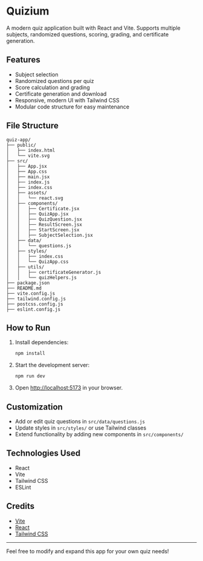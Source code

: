 # Quizium

A modern quiz application built with React and Vite. Supports multiple subjects, randomized questions, scoring, grading, and certificate generation.

## Features
- Subject selection
- Randomized questions per quiz
- Score calculation and grading
- Certificate generation and download
- Responsive, modern UI with Tailwind CSS
- Modular code structure for easy maintenance

## File Structure

```
quiz-app/
├── public/
│   ├── index.html
│   └── vite.svg
├── src/
│   ├── App.jsx
│   ├── App.css
│   ├── main.jsx
│   ├── index.js
│   ├── index.css
│   ├── assets/
│   │   └── react.svg
│   ├── components/
│   │   ├── Certificate.jsx
│   │   ├── QuizApp.jsx
│   │   ├── QuizQuestion.jsx
│   │   ├── ResultScreen.jsx
│   │   ├── StartScreen.jsx
│   │   ├── SubjectSelection.jsx
│   ├── data/
│   │   └── questions.js
│   ├── styles/
│   │   ├── index.css
│   │   └── QuizApp.css
│   ├── utils/
│   │   ├── certificateGenerator.js
│   │   └── quizHelpers.js
├── package.json
├── README.md
├── vite.config.js
├── tailwind.config.js
├── postcss.config.js
├── eslint.config.js
```

## How to Run

1. Install dependencies:
   ```bash
   npm install
   ```
2. Start the development server:
   ```bash
   npm run dev
   ```
3. Open [http://localhost:5173](http://localhost:5173) in your browser.

## Customization
- Add or edit quiz questions in `src/data/questions.js`
- Update styles in `src/styles/` or use Tailwind classes
- Extend functionality by adding new components in `src/components/`

## Technologies Used
- React
- Vite
- Tailwind CSS
- ESLint

## Credits
- [Vite](https://vitejs.dev/)
- [React](https://react.dev/)
- [Tailwind CSS](https://tailwindcss.com/)

---
Feel free to modify and expand this app for your own quiz needs!
